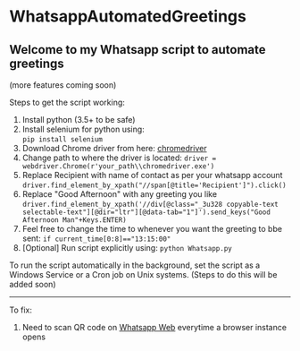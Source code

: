 # WhatsappAutomatedGreetings
## Welcome to my Whatsapp script to automate greetings 
(more features coming soon)

Steps to get the script working:
1. Install python (3.5+ to be safe)
2. Install selenium for python using:<br/>
`pip install selenium`
3. Download Chrome driver from here: [chromedriver](http://chromedriver.chromium.org/)
4. Change path to where the driver is located: 
`driver = webdriver.Chrome(r'your_path\\chromedriver.exe')`
5. Replace Recipient with name of contact as per your whatsapp account
`driver.find_element_by_xpath("//span[@title='Recipient']").click()`
6. Replace "Good Afternoon" with any greeting you like
`driver.find_element_by_xpath('//div[@class="_3u328 copyable-text selectable-text"][@dir="ltr"][@data-tab="1"]').send_keys("Good Afternoon Man"+Keys.ENTER)`
7. Feel free to change the time to whenever you want the greeting to bbe sent:
`if current_time[0:8]=="13:15:00"`
8. [Optional] Run script explicitly using:
`python Whatsapp.py`

To run the script automatically in the background, set the script as a Windows Service or a Cron job on Unix systems.
(Steps to do this will be added soon)

---
To fix: 
1. Need to scan QR code on [Whatsapp Web](web.whatsapp.com) everytime a browser instance opens
